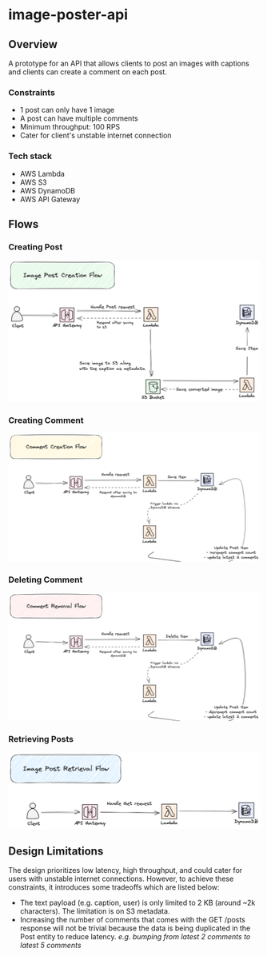 # image-poster-api

## Overview

A prototype for an API that allows clients to post an images with captions and clients can create a comment on each post.

### Constraints

- 1 post can only have 1 image
- A post can have multiple comments
- Minimum throughput: 100 RPS
- Cater for client's unstable internet connection

### Tech stack

- AWS Lambda
- AWS S3
- AWS DynamoDB
- AWS API Gateway

## Flows

### Creating Post

![create post flow diagram](docs/create-post-flow.png)

### Creating Comment

![create comment flow diagram](docs/create-comment-flow.png)

### Deleting Comment

![delete comment flow diagram](docs/delete-comment-flow.png)

### Retrieving Posts

![get post flow diagram](docs/get-flow.png)

## Design Limitations

The design prioritizes low latency, high throughput, and could cater for users with unstable internet connections. However, to achieve these constraints, it introduces some tradeoffs which are listed below:

- The text payload (e.g. caption, user) is only limited to 2 KB (around ~2k characters). The limitation is on S3 metadata.
- Increasing the number of comments that comes with the GET /posts response will not be trivial because the data is being duplicated in the Post entity to reduce latency. _e.g. bumping from latest 2 comments to latest 5 comments_
